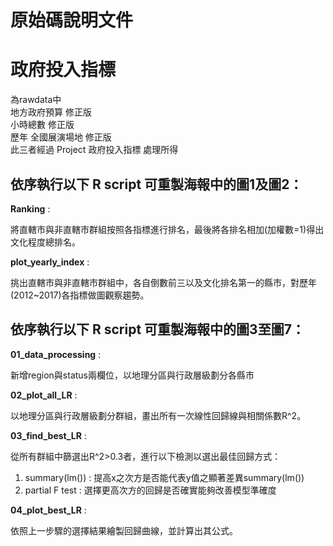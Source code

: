 # 原始碼說明文件

# 政府投入指標  
為rawdata中  
地方政府預算 修正版  
小時總數 修正版  
歷年 全國展演場地 修正版  
此三者經過 Project 政府投入指標 處理所得

## 依序執行以下 R script 可重製海報中的圖1及圖2：

**Ranking** :

將直轄市與非直轄市群組按照各指標進行排名，最後將各排名相加(加權數=1)得出文化程度總排名。

**plot_yearly_index** :

挑出直轄市與非直轄市群組中，各自倒數前三以及文化排名第一的縣市，對歷年(2012~2017)各指標做圖觀察趨勢。

## 依序執行以下 R script 可重製海報中的圖3至圖7：

**01_data_processing** : 

新增region與status兩欄位，以地理分區與行政層級劃分各縣市

**02_plot_all_LR** :

以地理分區與行政層級劃分群組，畫出所有一次線性回歸線與相關係數R^2。

**03_find_best_LR** : 

從所有群組中篩選出R^2>0.3者，進行以下檢測以選出最佳回歸方式：
1. summary(lm()) : 提高x之次方是否能代表y值之顯著差異summary(lm())
2. partial F test : 選擇更高次方的回歸是否確實能夠改善模型準確度

**04_plot_best_LR** : 

依照上一步驟的選擇結果繪製回歸曲線，並計算出其公式。

